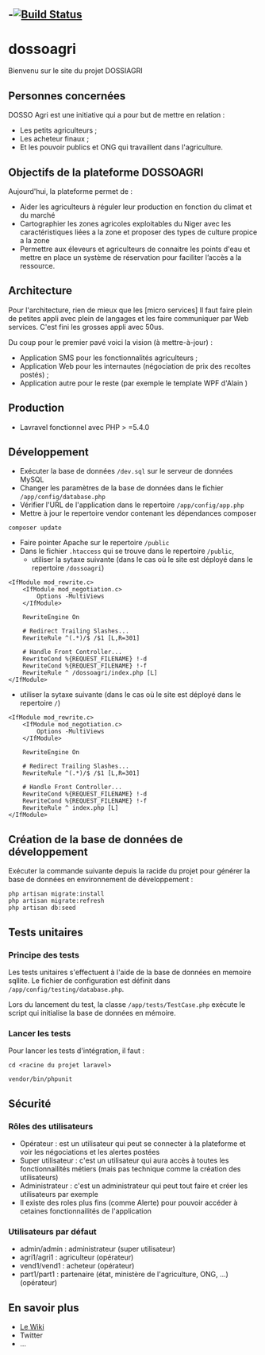 -[![Build Status](https://travis-ci.org/agritech/agritech-web.svg)](https://travis-ci.org/agritech/agritech-web)
-

# dossoagri
Bienvenu sur le site du projet DOSSIAGRI

## Personnes concernées
DOSSO Agri est une initiative qui a pour but de mettre en relation :

* Les petits agriculteurs ;
* Les acheteur finaux ;
* Et les pouvoir publics et ONG qui travaillent dans l'agriculture.

## Objectifs de la plateforme DOSSOAGRI
Aujourd'hui, la plateforme permet de :
* Aider les agriculteurs à réguler leur production en fonction du climat et du marché
* Cartographier les zones agricoles exploitables du Niger avec les caractéristiques liées a la zone et proposer des types de culture propice a la zone
* Permettre aux éleveurs et agriculteurs de connaitre les points d'eau et mettre en place un système de réservation pour faciliter l’accès a la ressource.

## Architecture
Pour l'architecture, rien de mieux que les [micro services] Il faut faire plein de petites appli avec plein de langages et les faire communiquer par Web services. C'est fini les grosses appli avec 50us.

Du coup pour le premier pavé voici la vision (à mettre-à-jour) :
* Application SMS pour les fonctionnalités agriculteurs ;
* Application Web pour les internautes (négociation de prix des recoltes postés) ;
* Application autre pour le reste (par exemple le template WPF d'Alain )

## Production

* Lavravel fonctionnel avec PHP > =5.4.0

## Développement
* Exécuter la base de données `/dev.sql` sur le serveur de données MySQL
* Changer les paramètres de la base de données dans le fichier `/app/config/database.php`
* Vérifier l'URL de l'application dans le repertoire `/app/config/app.php`
* Mettre à jour le repertoire vendor contenant les dépendances composer
```
composer update
```
* Faire pointer Apache sur le repertoire `/public`
* Dans le fichier `.htaccess` qui se trouve dans le repertoire `/public`, 
   * utiliser la sytaxe suivante (dans le cas où le site est déployé dans le repertoire `/dossoagri`)
```
<IfModule mod_rewrite.c>
    <IfModule mod_negotiation.c>
        Options -MultiViews
    </IfModule>

    RewriteEngine On

    # Redirect Trailing Slashes...
    RewriteRule ^(.*)/$ /$1 [L,R=301]

    # Handle Front Controller...
    RewriteCond %{REQUEST_FILENAME} !-d
    RewriteCond %{REQUEST_FILENAME} !-f
    RewriteRule ^ /dossoagri/index.php [L]
</IfModule>
```
   * utiliser la sytaxe suivante (dans le cas où le site est déployé dans le repertoire `/`)
```
<IfModule mod_rewrite.c>
    <IfModule mod_negotiation.c>
        Options -MultiViews
    </IfModule>

    RewriteEngine On

    # Redirect Trailing Slashes...
    RewriteRule ^(.*)/$ /$1 [L,R=301]

    # Handle Front Controller...
    RewriteCond %{REQUEST_FILENAME} !-d
    RewriteCond %{REQUEST_FILENAME} !-f
    RewriteRule ^ index.php [L]
</IfModule>
```


## Création de la base de données de développement
Exécuter la commande suivante depuis la racide du projet pour générer la base de données en environnement de développement :
```
php artisan migrate:install
php artisan migrate:refresh
php artisan db:seed
```

## Tests unitaires

### Principe des tests
Les tests unitaires s'effectuent à l'aide de la base de données en memoire sqllite. 
Le fichier de configuration est définit dans `/app/config/testing/database.php`.

Lors du lancement du test, la classe `/app/tests/TestCase.php` exécute le script qui initialise la base de données en mémoire.
 
### Lancer les tests
Pour lancer les tests d'intégration, il faut : 

`cd <racine du projet laravel>`

`vendor/bin/phpunit`

## Sécurité

### Rôles des utilisateurs

* Opérateur : est un utilisateur qui peut se connecter à la plateforme et voir les négociations et les alertes postées
* Super utilisateur : c'est un utilisateur qui aura accès à toutes les fonctionnailités métiers (mais pas technique comme la création des utilisateurs)
* Administrateur : c'est un administrateur qui peut tout faire et créer les utilisateurs par exemple
* Il existe des roles plus fins (comme Alerte) pour pouvoir accéder à cetaines fonctionnailités de l'application

### Utilisateurs par défaut

* admin/admin : administrateur (super utilisateur)
* agri1/agri1 : agriculteur (opérateur)
* vend1/vend1 : acheteur (opérateur)
* part1/part1 : partenaire (état, ministère de l'agriculture, ONG, ...)  (opérateur)

## En savoir plus
* [Le Wiki](https://github.com/defus/dossoagri/wiki)
* Twitter
* ...
